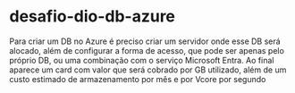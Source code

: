# desafio-dio-db-azure

Para criar um DB no Azure é preciso criar um servidor onde esse DB será alocado, além de configurar a forma de acesso, que pode ser apenas pelo próprio DB, ou uma combinação com o serviço Microsoft Entra.
Ao final aparece um card com valor que será cobrado por GB utilizado, além de um custo estimado de armazenamento por mês e por Vcore por segundo
